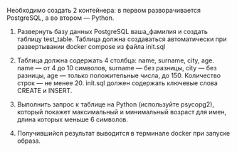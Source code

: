 Необходимо создать 2 контейнера: в первом разворачивается PostgreSQL, а во втором  — Python.

1. Развернуть базу данных PostgreSQL ваша_фамилия и создать таблицу test_table.
Таблица должна создаваться автоматически при развертывании docker compose из файла init.sql
2. Таблица должна содержать 4 столбца: name, surname, city, age.
name — от 4 до 10 символов, surname — без разницы, city — без разницы, age — только положительные числа, до 150.
Количество строк — не менее 20. init.sql должен содержать ключевые слова CREATE и INSERT.

3. Выполнить запрос к таблице на Python (используйте psycopg2),
который покажет максимальный и минимальный возраст для имен, длина которых меньше 6 символов.

4. Получившийся результат выводится в терминале docker при запуске образа. 
